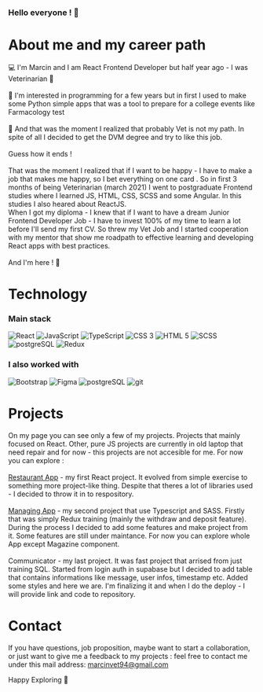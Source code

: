 ### Hello everyone ! 👋

# About me and my career path
💻 I'm Marcin and I am React Frontend Developer but half year ago - I was Veterinarian 🐶 <br>
<br>
🐍 I'm interested in programming for a few years but in first I used to make some Python simple apps that was a tool to prepare for a college events like Farmacology test <br>
<br>
🎯 And that was the moment I realized that probably Vet is not my path. In spite of all I decided to get the DVM degree and try to like this job. <br>
<br>
Guess how it ends ! <br>
<br>
That was the moment I realized that if I want to be happy - I have to make a job that makes me happy, so I bet everything on one card . So in first 3 months of being Veterinarian (march 2021) I went to postgraduate Frontend studies where I learned JS, HTML, CSS, SCSS and some Angular. In this studies I also heared about ReactJS. <br>
When I got my diploma - I knew that if I want to have a dream Junior Frontend Developer Job - I have to invest 100% of my time to learn a lot before I'll send my first CV. So threw my Vet Job and I started cooperation with my mentor that show me roadpath to effective learning and developing React apps with best practices.
<br>
<br>
And I'm here ! 👋

# Technology
### Main stack
<p>
<img alt="React" src="https://img.shields.io/badge/React-49cfec?logo=React&logoColor=white&style=ShieldStyle" />  
<img alt="JavaScript" src="https://img.shields.io/badge/JavaScript-f0bc05?logo=Javascript&logoColor=black&style=ShieldStyle" />
<img alt="TypeScript" src="https://img.shields.io/badge/TypeScript-4179b9?logo=Typescript&logoColor=white&style=ShieldStyle" />
<img alt="CSS 3" src="https://img.shields.io/badge/CSS-blue?logo=CSS3&logoColor=white&style=ShieldStyle" />
<img alt="HTML 5" src="https://img.shields.io/badge/HTML-d94b2a?logo=HTML5&logoColor=white&style=ShieldStyle" />
<img alt="SCSS" src="https://img.shields.io/badge/SCSS-c16191?logo=SASS&logoColor=white&style=ShieldStyle" />
<img alt="postgreSQL" src="https://img.shields.io/badge/postgreSQL-007a34?logo=postgreSQL&logoColor=white&style=ShieldStyle" />
<img alt="Redux" src="https://img.shields.io/badge/Redux-7046b3?logo=Redux&logoColor=white&style=ShieldStyle" />
</p>

### I also worked with
<p>
<img alt="Bootstrap" src="https://img.shields.io/badge/Bootstrap-7046b3?logo=Bootstrap&logoColor=white&style=ShieldStyle" />  
<img alt="Figma" src="https://img.shields.io/badge/Figma-f86e5f?logo=Figma&logoColor=white&style=ShieldStyle" />
<img alt="postgreSQL" src="https://img.shields.io/badge/Material UI-007a34?logo=Materialui&logoColor=white&style=ShieldStyle" />
<img alt="git" src="https://img.shields.io/badge/GIT-black?logo=GIT&logoColor=white&style=ShieldStyle" />
</p>

# Projects
On my page you can see only a few of my projects. Projects that mainly focused on React. Other, pure JS projects are currently in old laptop that need repair and for now - this projects are not accesible for me.
For now you can explore :
<br>
<br>[Restaurant App](https://github.com/MartinMadeIt/RestaurantApp) - my first React project. It evolved from simple exercise to something more project-like thing. Despite that theres a lot of libraries used - I decided to throw it in to respository.
<br>
<br>[Managing App](https://github.com/MartinMadeIt/ManagingApp) - my second project that use Typescript and SASS. Firstly that was simply Redux training (mainly the withdraw and deposit feature). During the process I decided to add some features and make project from it. Some features are still under maintance. For now you can explore whole App except Magazine component. 
<br>
<br>
Communicator - my last project. It was fast project that arrised from just training SQL. Started from login auth in supabase but I decided to add table that contains informations like message, user infos, timestamp etc. Added some styles and here we are. I'm finalizing it and when I do the deploy - I will  provide link and code to repository.


# Contact
If you have questions, job proposition, maybe want to start a collaboration, or just want to give me a feedback to my projects : feel free to contact me under this mail address: marcinvet94@gmail.com


Happy Exploring 💪
